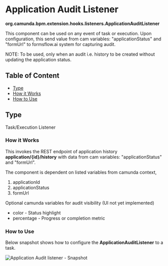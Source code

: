 # Application Audit Listener 

**org.camunda.bpm.extension.hooks.listeners.ApplicationAuditListener**

This component can be used on any event of task or execution. Upon configuration, this send value from cam variables: "applicationStatus" and "formUrl" to formsflow.ai system for capturing audit.

NOTE: To be used, only when an audit i.e. history to be created without updating the application status.

## Table of Content
* [Type](#type)
* [How it Works](#how-it-works)
* [How to Use](#how-to-use)

## Type

Task/Execution Listener

### How it Works

This invokes the REST endpoint of application history **application/{id}/history**  with data from cam variables: "applicationStatus" and "formUrl".

The component is dependent on listed variables from camunda context,
1. applicationId 
2. applicationStatus
3. formUrl

Optional camunda variables for audit visibility (UI not yet implemented)
* color -  Status highlight
* percentage - Progress or completion metric

### How to Use

Below snapshot shows how to configure the **ApplicationAuditListener** to a task. 

![Application Audit listener - Snapshot](./images/applicationaudit-listener-snp1.jpg)

   
